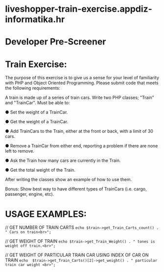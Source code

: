 # liveshopper-train-exercise.appdiz-informatika.hr

# Developer Pre-Screener

# Train Exercise:

The purpose of this exercise is to give us a sense for your level of familiarity with PHP and Object Oriented Programming. Please submit code that meets the following requirements:

A train is made up of a series of train cars. Write two PHP classes; "Train" and "TrainCar".
Must be able to:

● Set the weight of a TrainCar.

● Get the weight of a TrainCar.

● Add TrainCars to the Train, either at the front or back, with a limit of 30 cars.

● Remove a TrainCar from either end, reporting a problem if there are none left to remove.

● Ask the Train how many cars are currently in the Train.

● Get the total weight of the Train.

After writing the classes show an example of how to use them.

Bonus: Show best way to have different types of TrainCars (i.e. cargo, passenger, engine, etc).


# USAGE EXAMPLES:

// GET NUMBER OF TRAIN CARTS
```echo $train->get_Train_Carts_count() . " Cars on train<br>";```

// GET WEIGHT OF TRAIN
```echo $train->get_Train_Weight() . " tones is weight off train.<br>";```

// GET WEIGHT OF PARTICULAR TRAIN CAR USING INDEX OF CAR ON TRAIN
```echo  $train->get_Train_Carts()[2]->get_weight() . " particular train car weight <br>";```